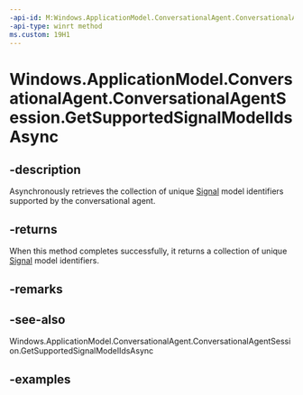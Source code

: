 ```yaml
---
-api-id: M:Windows.ApplicationModel.ConversationalAgent.ConversationalAgentSession.GetSupportedSignalModelIdsAsync
-api-type: winrt method
ms.custom: 19H1
---
```


<!-- Method syntax.
public IAsyncOperation<IVectorView<uint>> ConversationalAgentSession.GetSupportedSignalModelIdsAsync()
-->

# Windows.ApplicationModel.ConversationalAgent.ConversationalAgentSession.GetSupportedSignalModelIdsAsync

## -description

Asynchronously retrieves the collection of unique [Signal](conversationalagentsignal.md) model identifiers supported by the conversational agent.

## -returns

When this method completes successfully, it returns a collection of unique [Signal](conversationalagentsignal.md) model identifiers.

## -remarks

## -see-also

Windows.ApplicationModel.ConversationalAgent.ConversationalAgentSession.GetSupportedSignalModelIdsAsync

## -examples
